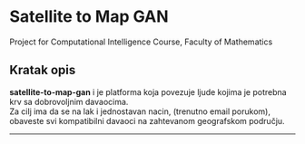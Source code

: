 # Satellite to Map GAN
Project for Computational Intelligence Course, Faculty of Mathematics

## Kratak opis

__satellite-to-map-gan__ i je platforma koja povezuje ljude kojima je potrebna krv sa dobrovoljnim davaocima. <br>
Za cilj ima da se na lak i jednostavan nacin, (trenutno email porukom), obaveste svi kompatibilni davaoci na zahtevanom geografskom području.
___
